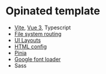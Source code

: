 # Opinated template

- [Vite](https://vitejs.dev/guide/), [Vue 3](https://vuejs.org/guide/introduction.html), Typescript
- [File system routing](https://github.com/hannoeru/vite-plugin-pages)
- [UI Layouts](https://github.com/JohnCampionJr/vite-plugin-vue-layouts)
- [HTML config](https://github.com/ahwgs/vite-plugin-html-config)
- [Pinia](https://pinia.vuejs.org/introduction.html)
- [Google font loader](https://github.com/feat-agency/vite-plugin-webfont-dl)
- Sass